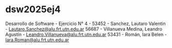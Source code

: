 # dsw2025ej4
Desarrollo de Software -
Ejercicio N° 4 -
53452 - Sanchez, Lautaro Valentin - Lautaro.Sanchez@alu.frt.utn.edu.ar
56687 - Villanueva Medina, Leandro Agustín - Leandro.Villanueva@alu.frt.utn.edu.ar
53431 - Román, Iara Belen - Iara.Roman@alu.frt.utn.edu.ar
